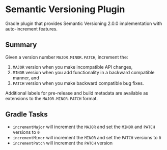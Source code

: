 # Semantic Versioning Plugin

Gradle plugin that provides Semantic Versioning 2.0.0 implementation with auto-increment features.

## Summary

Given a version number `MAJOR.MINOR.PATCH`, increment the:

1. `MAJOR` version when you make incompatible API changes,
2. `MINOR` version when you add functionality in a backward compatible manner, and
3. `PATCH` version when you make backward compatible bug fixes.

Additional labels for pre-release and build metadata are available as extensions to the `MAJOR.MINOR.PATCH` format.

## Gradle Tasks

- `incrementMajor` will increment the `MAJOR` and set the `MINOR` and `PATCH` versions to `0`
- `incrementMinor` will increment the `MINOR` and set the `PATCH` versions to `0`
- `incrementPatch` will increment the `PATCH` version

